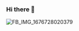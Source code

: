 ### Hi there 👋

![FB_IMG_1676728020379](https://user-images.githubusercontent.com/36992813/224102441-90c8c626-2451-4728-8fed-6156da1a826d.jpg)
